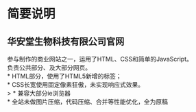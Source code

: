 
简要说明
========================
华安堂生物科技有限公司官网
----------------------------
参与制作的商业网站之一，运用了HTML、CSS和简单的JavaScript。<br>
负责公共部分、及大部分网页。<br>
    * HTML部分，使用了HTML5新增的标签；  <br>
    * CSS长宽使用固定像素狂傲，未实现响应式效果。<br>>
    * 兼容大部分ie浏览器<br>
    * 全站未做图片压缩，代码压缩、合并等性能优化，全为原稿<br>
